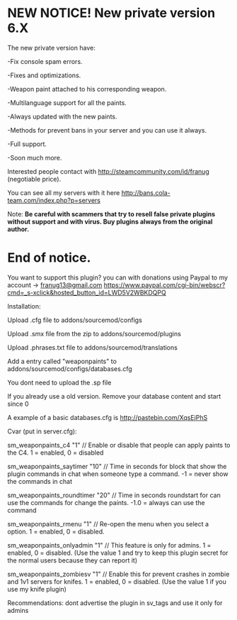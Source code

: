# NEW NOTICE! New private version 6.X

The new private version have:

-Fix console spam errors.

-Fixes and optimizations.

-Weapon paint attached to his corresponding weapon.

-Multilanguage support for all the paints.

-Always updated with the new paints.

-Methods for prevent bans in your server and you can use it always.

-Full support.

-Soon much more.


Interested people contact with http://steamcommunity.com/id/franug (negotiable price). 

You can see all my servers with it here http://bans.cola-team.com/index.php?p=servers

Note: **Be careful with scammers that try to resell false private plugins without support and with virus. Buy plugins always from the original author.**


# End of notice.


You want to support this plugin? you can with donations using Paypal to my account -> franug13@gmail.com
https://www.paypal.com/cgi-bin/webscr?cmd=_s-xclick&hosted_button_id=LWD5V2WBKDQPQ



Installation:
 
 
Upload .cfg file to addons/sourcemod/configs

Upload .smx file from the zip to addons/sourcemod/plugins

Upload .phrases.txt file to addons/sourcemod/translations

Add a entry called "weaponpaints" to addons/sourcemod/configs/databases.cfg


You dont need to upload the .sp file


If you already use a old version. Remove your database content and start since 0


A example of a basic databases.cfg is http://pastebin.com/XqsEjPhS


Cvar (put in server.cfg):

sm_weaponpaints_c4 "1" // Enable or disable that people can apply paints to the C4. 1 = enabled, 0 = disabled

sm_weaponpaints_saytimer "10" // Time in seconds for block that show the plugin commands in chat when someone type a command. -1 = never show the commands in chat

sm_weaponpaints_roundtimer "20" // Time in seconds roundstart for can use the commands for change the paints. -1.0 = always can use the command

sm_weaponpaints_rmenu "1" // Re-open the menu when you select a option. 1 = enabled, 0 = disabled.

sm_weaponpaints_onlyadmin "1" // This feature is only for admins. 1 = enabled, 0 = disabled. (Use the value 1 and try to keep this plugin secret for the normal users because they can report it)

sm_weaponpaints_zombiesv "1" // Enable this for prevent crashes in zombie and 1v1 servers for knifes. 1 = enabled, 0 = disabled. (Use the value 1 if you use my knife plugin)




Recommendations: dont advertise the plugin in sv_tags and use it only for admins
